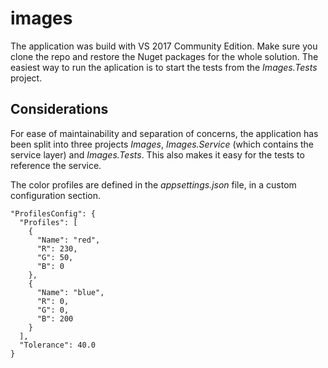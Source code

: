 # images
The application was build with VS 2017 Community Edition. Make sure you clone the repo and restore the Nuget packages for the whole solution. The easiest way to run the aplication is to start the tests from the *Images.Tests* project.

## Considerations
For ease of maintainability and separation of concerns, the application has been split into three projects *Images*, *Images.Service* (which contains the service layer) and *Images.Tests*. This also makes it easy for the tests to reference the service.

The color profiles are defined in the *appsettings.json* file, in a custom configuration section.

```
"ProfilesConfig": {
  "Profiles": [
    {
      "Name": "red",
      "R": 230,
      "G": 50,
      "B": 0
    },
    {
      "Name": "blue",
      "R": 0,
      "G": 0,
      "B": 200
    }
  ],
  "Tolerance": 40.0
}
```
